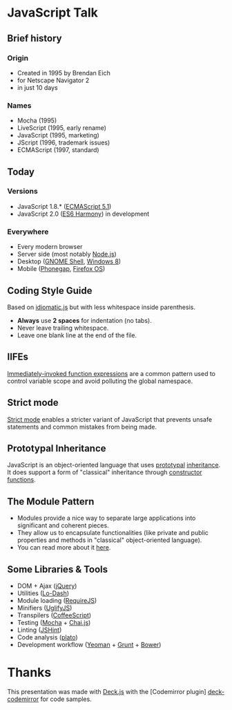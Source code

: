 # JavaScript Talk
## Brief history
### Origin
- Created in 1995 by Brendan Eich
- for Netscape Navigator 2
- in just 10 days

### Names
- Mocha (1995)
- LiveScript (1995, early rename)
- JavaScript (1995, marketing)
- JScript (1996, trademark issues)
- ECMAScript (1997, standard)

## Today
### Versions
- JavaScript 1.8.* ([ECMAScript 5.1][es5.1])
- JavaScript 2.0 ([ES6 Harmony][es6]) in development

### Everywhere
- Every modern browser
- Server side (most notably [Node.js][node])
- Desktop ([GNOME Shell][gnome-shell], [Windows 8][win8])
- Mobile ([Phonegap][phonegap], [Firefox OS][firefox-os])

## Coding Style Guide
Based on [idiomatic.js][idiomatic] but with less whitespace inside parenthesis.

- **Always** use **2 spaces** for indentation (no tabs).
- Never leave trailing whitespace.
- Leave one blank line at the end of the file.

## IIFEs
[Immediately-invoked function expressions][iife] are a common pattern used to control variable scope and avoid polluting the global namespace.

## Strict mode
[Strict mode][strict] enables a stricter variant of JavaScript that prevents unsafe statements and common mistakes from being made.

## Prototypal Inheritance
JavaScript is an object-oriented language that uses [prototypal][inheritance1] [inheritance][inheritance2]. It does support a form of "classical" inheritance through [constructor functions][constructors].

## The Module Pattern
- Modules provide a nice way to separate large applications into significant and coherent pieces.
- They allow us to encapsulate functionalities (like private and public properties and methods in "classical" object-oriented language).
- You can read more about it [here][module-pattern].

## Some Libraries & Tools
- DOM + Ajax ([jQuery][jquery])
- Utilities ([Lo-Dash][lodash])
- Module loading ([RequireJS][require])
- Minifiers ([UglifyJS][uglify])
- Transpilers ([CoffeeScript][coffeescript])
- Testing ([Mocha][mocha] + [Chai.js][chai])
- Linting ([JSHint][jshint])
- Code analysis ([plato][plato])
- Development workflow ([Yeoman][yeoman] + [Grunt][grunt] + [Bower][bower])

# Thanks
This presentation was made with [Deck.js][deck] with the [Codemirror plugin] [deck-codemirror] for code samples.


[es5.1]: http://es5.github.io/
[es6]: http://wiki.ecmascript.org/doku.php?id=harmony:harmony
[node]: http://nodejs.org/
[gnome-shell]: https://live.gnome.org/GnomeShell/Development
[win8]: http://msdn.microsoft.com/en-us/library/windows/apps/br211385.aspx
[phonegap]: http://phonegap.com/
[firefox-os]: https://developer.mozilla.org/en-US/docs/Mozilla/Firefox_OS
[idiomatic]: https://github.com/rwldrn/idiomatic.js/#readme
[iife]: http://benalman.com/news/2010/11/immediately-invoked-function-expression/
[strict]: https://developer.mozilla.org/en-US/docs/Web/JavaScript/Reference/Functions_and_function_scope/Strict_mode
[inheritance1]: https://developer.mozilla.org/en-US/docs/Web/JavaScript/Guide/Inheritance_and_the_prototype_chain
[inheritance2]: http://h30499.www3.hp.com/t5/HP-Software-Developers-Blog/JavaScript-Inheritance-Revisited/ba-p/6082285
[constructors]: https://developer.mozilla.org/en-US/docs/Web/JavaScript/Guide/Working_with_Objects#Using_a_constructor_function
[module-pattern]: http://addyosmani.com/resources/essentialjsdesignpatterns/book/#modulepatternjavascript
[jquery]: http://jquery.com/
[lodash]: http://lodash.com/
[require]: http://requirejs.org/
[uglify]: https://github.com/mishoo/UglifyJS
[coffeescript]: http://coffeescript.org/
[mocha]: http://visionmedia.github.io/mocha/
[chai]: http://chaijs.com/
[jshint]: http://www.jshint.com/
[plato]: https://github.com/jsoverson/plato
[yeoman]: http://yeoman.io/
[grunt]: http://gruntjs.com/
[bower]: http://bower.io/
[deck]: http://imakewebthings.com/deck.js/
[deck-codemirror]: https://github.com/iros/deck.js-codemirror
